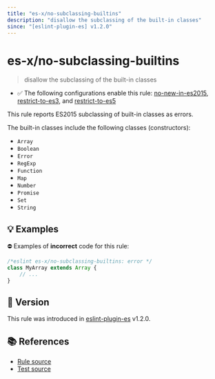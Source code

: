 ```yaml
---
title: "es-x/no-subclassing-builtins"
description: "disallow the subclassing of the built-in classes"
since: "[eslint-plugin-es] v1.2.0"
---
```


# es-x/no-subclassing-builtins
> disallow the subclassing of the built-in classes

- ✅ The following configurations enable this rule: [no-new-in-es2015], [restrict-to-es3], and [restrict-to-es5]

This rule reports ES2015 subclassing of built-in classes as errors.

The built-in classes include the following classes (constructors):

- `Array`
- `Boolean`
- `Error`
- `RegExp`
- `Function`
- `Map`
- `Number`
- `Promise`
- `Set`
- `String`

## 💡 Examples

⛔ Examples of **incorrect** code for this rule:

<eslint-playground type="bad">

```js
/*eslint es-x/no-subclassing-builtins: error */
class MyArray extends Array {
    // ...
}
```

</eslint-playground>

## 🚀 Version

This rule was introduced in [eslint-plugin-es] v1.2.0.

[eslint-plugin-es]: https://github.com/mysticatea/eslint-plugin-es

## 📚 References

- [Rule source](https://github.com/eslint-community/eslint-plugin-es-x/blob/master/lib/rules/no-subclassing-builtins.js)
- [Test source](https://github.com/eslint-community/eslint-plugin-es-x/blob/master/tests/lib/rules/no-subclassing-builtins.js)

[no-new-in-es2015]: ../configs/index.md#no-new-in-es2015
[restrict-to-es3]: ../configs/index.md#restrict-to-es3
[restrict-to-es5]: ../configs/index.md#restrict-to-es5
